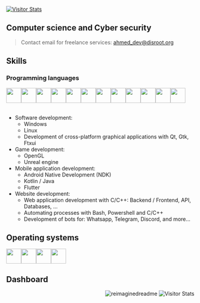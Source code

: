 <a href="https://www.codewars.com/users/ahmed-idris"><img alt="Visitor Stats" src="https://www.codewars.com/users/ahmed-idris/badges/large"/></a>

## Computer science and Cyber security
> Contact email for freelance services: ahmed_dev@disroot.org

## Skills
### Programming languages
<div style="display: flex;">
  <img src="https://cdn.jsdelivr.net/gh/devicons/devicon@latest/icons/c/c-original.svg" width="40"/>
  <img src="https://cdn.jsdelivr.net/gh/devicons/devicon@latest/icons/cplusplus/cplusplus-original.svg" width="40"/>
  <img src="https://cdn.jsdelivr.net/gh/devicons/devicon@latest/icons/qt/qt-original.svg" width="40"/>
  <img src="https://cdn.jsdelivr.net/gh/devicons/devicon@latest/icons/lua/lua-original.svg" width="40"/>
  <img src="https://cdn.jsdelivr.net/gh/devicons/devicon@latest/icons/bash/bash-original.svg" width="40"/>
  <img src="https://cdn.jsdelivr.net/gh/devicons/devicon@latest/icons/powershell/powershell-original.svg" width="40"/>
  <img src="https://cdn.jsdelivr.net/gh/devicons/devicon@latest/icons/bootstrap/bootstrap-original.svg" width="40"/>
  <img src="https://cdn.jsdelivr.net/gh/devicons/devicon@latest/icons/html5/html5-original.svg" width="40"/>
  <img src="https://cdn.jsdelivr.net/gh/devicons/devicon@latest/icons/css3/css3-original.svg" width="40"/>
  <img src="https://cdn.jsdelivr.net/gh/devicons/devicon@latest/icons/javascript/javascript-original.svg" width="40"/>
  <img src="https://cdn.jsdelivr.net/gh/devicons/devicon@latest/icons/wasm/wasm-original.svg" width="40"/>
   <img src="https://cdn.jsdelivr.net/gh/devicons/devicon@latest/icons/kotlin/kotlin-original.svg" width="40"/>
</div>
<br>

- Software development:
  - Windows
  - Linux
  - Development of cross-platform graphical applications with Qt, Gtk, Ftxui
- Game development:
  - OpenGL
  - Unreal engine
- Mobile application development:
  - Android Native Development (NDK)
  - Kotlin / Java
  - Flutter
- Website development:
  - Web application development with C/C++: Backend / Frontend, API, Databases, ...
  - Automating processes with Bash, Powershell and C/C++
  - Development of bots for: Whatsapp, Telegram, Discord, and more...

## Operating systems
<div style="display: flex">
   <img src="https://cdn.jsdelivr.net/gh/devicons/devicon@latest/icons/archlinux/archlinux-original.svg" width="40"/>
   <img src="https://cdn.jsdelivr.net/gh/devicons/devicon@latest/icons/ubuntu/ubuntu-original.svg" width="40"/>
   <img src="https://cdn.jsdelivr.net/gh/devicons/devicon@latest/icons/debian/debian-original.svg" width="40"/>
   <img src="https://cdn.jsdelivr.net/gh/devicons/devicon@latest/icons/windows11/windows11-original.svg" width="40"/>
</div>

## Dashboard
<div align="right">
  <img src="https://myreadme.vercel.app/api/embed/ahmed-idris?panels=userstatistics,toprepositories,toplanguages,commitgraph" alt="reimaginedreadme" />
  <img alt="Visitor Stats" src="https://widgetbite.com/stats/ahmed-idris"/>
</div>
